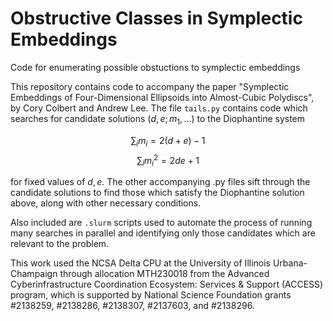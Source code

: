 # Obstructive Classes in Symplectic Embeddings
Code for enumerating possible obstuctions to symplectic embeddings

This repository contains code to accompany the paper "Symplectic Embeddings of Four-Dimensional Ellipsoids into Almost-Cubic Polydiscs", by Cory Colbert and Andrew Lee. The file `tails.py` contains code which searches for candidate solutions  $(d,e;m_1,\dots)$ to the Diophantine system

$$ \sum_i m_i = 2(d+e)-1$$
$$ \sum_i m_i^2 = 2de+1$$

for fixed values of $d,e$. The other accompanying .py files sift through the candidate solutions to find those which satisfy the Diophantine solution above, along with other necessary conditions.

Also included are `.slurm` scripts used to automate the process of running many searches in parallel and identifying only those candidates which are relevant to the problem.

This work used the NCSA Delta CPU at the University of Illinois Urbana-Champaign through allocation MTH230018 from the Advanced Cyberinfrastructure Coordination Ecosystem: Services & Support (ACCESS) program, which is supported by National Science Foundation grants #2138259, #2138286, #2138307, #2137603, and #2138296.

